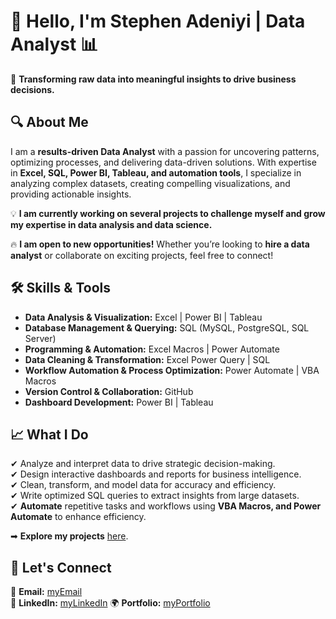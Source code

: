 

# 👋 Hello, I'm **Stephen Adeniyi** | Data Analyst 📊  

🚀 **Transforming raw data into meaningful insights to drive business decisions.**  

## 🔍 About Me  
I am a **results-driven Data Analyst** with a passion for uncovering patterns, optimizing processes, and delivering data-driven solutions. With expertise in **Excel, SQL, Power BI, Tableau, and automation tools**, I specialize in analyzing complex datasets, creating compelling visualizations, and providing actionable insights.  

💡 **I am currently working on several projects to challenge myself and grow my expertise in data analysis and data science.**  

🔥 **I am open to new opportunities!** Whether you’re looking to **hire a data analyst** or collaborate on exciting projects, feel free to connect! 

## 🛠️ Skills & Tools  
- **Data Analysis & Visualization:**  Excel | Power BI | Tableau  
- **Database Management & Querying:** SQL (MySQL, PostgreSQL, SQL Server)  
- **Programming & Automation:**  Excel Macros | Power Automate  
- **Data Cleaning & Transformation:** Excel Power Query | SQL  
- **Workflow Automation & Process Optimization:** Power Automate | VBA Macros 
- **Version Control & Collaboration:** GitHub  
- **Dashboard Development:** Power BI | Tableau  

## 📈 What I Do  
✔ Analyze and interpret data to drive strategic decision-making.  
✔ Design interactive dashboards and reports for business intelligence.  
✔ Clean, transform, and model data for accuracy and efficiency.  
✔ Write optimized SQL queries to extract insights from large datasets.  
✔ **Automate** repetitive tasks and workflows using **VBA Macros, and Power Automate** to enhance efficiency.  


➡ **Explore my projects** [here](https://github.com/SteevAnalytics).  

## 🤝 Let's Connect  
📧 **Email:** [myEmail](mailto:steevenadeniyi@gmail.com)  
🔗 **LinkedIn:** [myLinkedIn](www.linkedin.com/in/stephen-adeniyi-194b2a353)
🌍 **Portfolio:** [myPortfolio](https://github.com/SteevAnalytics)


